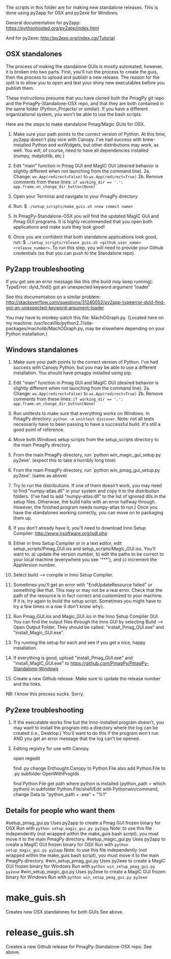 The scripts in this folder are for making new standalone releases.  This is done using py2app for OSX and py2exe for Windows.

General documentation for py2app: https://pythonhosted.org/py2app/index.html

And for py2exe:  http://py2exe.org/index.cgi/Tutorial

## OSX standalones

The process of making the standalone GUIs is mostly automated, however, it is broken into two parts.  First, you'll run the process to create the guis, then the process to upload and publish a new release.  The reason for the split is to allow you to open and test your shiny new executables before you publish them.

These instructions presume that you have cloned both the PmagPy git repo and the PmagPy-Standalone-OSX repo, and that they are both contained in the same folder (Python_Projects/ or similar).  If you have a different organizational system, you won't be able to use the bash scripts.

Here are the steps to make standalone Pmag/Magic GUIs for OSX.

1.  Make sure your path points to the correct version of Python.  At this time, py2app doesn't play nice with Canopy.  I've had success with brew-installed Python and wxWidgets, but other distributions may work, as well.  You will, of course, need to have all dependencies installed (numpy, matplotlib, etc.)

2.  Edit "main" function in Pmag GUI and MagIC GUI (desired behavior is slightly different when not launching from the command line).
2a. Change:
`wx.App(redirect=False)` to `wx.App(redirect=True)`
2b. Remove comments from these lines:
`if working_dir == '.':`
    `app.frame.on_change_dir_button(None)`

3.  Open your Terminal and navigate to your PmagPy directory

4.  Run:  $ `./setup_scripts/make_guis.sh <new commit name>`

5.  In PmagPy-Standalone-OSX you will find the updated MagIC GUI and Pmag GUI programs.  It is highly recommended that you open both applications and make sure they look good!

6.  Once you are confident that both standalone applications look good, run: $ `./setup_scripts/release_guis.sh <github_user_name> <release_number>`.  To run this step, you will need to provide your Github credentials (so that you can push to the Standalone repo).

## Py2app troubleshooting

If you get see an error message like this (the build _may_ keep running):
TypeError: dyld_find() got an unexpected keyword argument 'loader'

See this documentation on a similar problem: http://stackoverflow.com/questions/31240052/py2app-typeerror-dyld-find-got-an-unexpected-keyword-argument-loader

You may have to monkey-patch this file: MachOGraph.py.  (Located here on my machine: /usr/local/lib/python2.7/site-packages/macholib/MachOGraph.py, may be elsewhere depending on your Python installation.)


## Windows standalones

1. Make sure your path points to the correct version of Python.  I've had success with Canopy Python, but you may be able to use a different installation.  You should have pmagpy installed using pip.

2.  Edit "main" function in Pmag GUI and MagIC GUI (desired behavior is slightly different when not launching from the command line).
2a. Change:
`wx.App(redirect=False)` to `wx.App(redirect=True)`
2b. Remove comments from these lines:
`if working_dir == '.':`
    `app.frame.on_change_dir_button(None)`

3. Run unittests to make sure that everything works on Windows.  In PmagPy directory: `python -m unittest discover`.  Note: not all tests necessarily have to been passing to have a successful build.  It's still a good point of reference.

4.  Move both Windows setup scripts from the setup_scripts directory to the main PmagPy directory.

5. From the main PmagPy directory, run `python win_magic_gui_setup.py py2exe'. (expect this to take a horribly long time)

6.  From the main PmagPy directory, run `python win_pmag_gui_setup.py py2exe'.  (same as above)

7.  Try to run the distributions.  If one of them doesn't work, you may need to find "numpy-atlas.dll" in your system and copy it to the distribution folders.  (I've had to add "numpy-atlas.dll" to the list of ignored dlls in the setup files.  Otherwise, the build halts with an error halfway through.  However, the finished program needs numpy-atlas to run.)  Once you have the standalones working correctly, you can move on to packaging them up.

8.  If you don't already have it, you'll need to download Inno Setup Compiler: http://www.jrsoftware.org/isdl.php

9.  Either in Inno Setup Compiler or in a text editor, edit setup\_scripts/Pmag_GUI.iss and setup\_scripts/Magic\_GUI.iss.  You'll want to: a) update the version number, b) edit the paths to be correct to your local machine (everywhere you see '\***'), and c) increment the AppVersion number.

10.  Select build --> compile in Inno Setup Compiler.

11.  Sometimes you'll get an error with "EndUpdateResource failed" or something like that.  This may or may not be a real error.  Check that the path of the resource is in fact correct and customized to your machine.  If it is, try again to build the setup script.  Sometimes you might have to try a few times in a row (I don't know why).  

12.  Run Pmag\_GUI.iss and Magic\_GUI.iss in the Inno Setup Compiler GUI.  You can find the output files through the Inno GUI by selecting Build --> Open Output Folder.  They should be called: "install\_Pmag\_GUI.exe" and "install\_Magic\_GUI.exe".

13.  Try running the setup for each and see if you get a nice, happy installation.  

14.  If everything is good, upload "install\_Pmag\_GUI.exe" and "install\_MagIC\_GUI.exe" to https://github.com/PmagPy/PmagPy-Standalone-Windows

15.  Create a new Github release.  Make sure to update the release number and the links.

NB: I know this process sucks.  Sorry.

## Py2exe troubleshooting ##


1.  If the executable works fine but the Inno-installed program doesn't, you may want to install the program into a directory where the log can be created (i.e., Desktop.)  You'll want to do this if the program won't run AND you get an error message that the log can't be opened.  

2.  Editing registry for use with Canopy.  

	open regedit

	find .py
	change Enthought.Canopy to Python.File
	also add Python.File to .py subfolder OpenWithProgIds

	find Python.File
	get path where python is installed (python\_path = which python)
	in subfolder Python.File/shell/Edit with Pythonwin/command, change Data to "python\_path + .exe" + "%1"
	



## Details for people who want them

#setup_pmag_gui.py
Uses py2app to create a Pmag GUI frozen binary for OSX
Run with `python setup_magic_gui.py py2app`
Note: to use this file independently (not wrapped within the make_guis bash script), you must move it to the main PmagPy directory.
#setup_magic_gui.py
Uses py2app to create a MagIC GUI frozen binary for OSX
Run with `python setup_magic_gui.py py2app`
Note: to use this file independently (not wrapped within the make_guis bash script), you must move it to the main PmagPy directory.
#win_setup_pmag_gui.py
Uses py2exe to create a MagIC GUI frozen binary for Windows
Run with `python win_setup_pmag_gui.py py2exe`
#win_setup_magic_gui.py
Uses py2exe to create a MagIC GUI frozen binary for Windows
Run with `python win_setup_pmag_gui.py py2exe`
# make_guis.sh
Creates new OSX standalones for both GUIs
See above.
# release_guis.sh
Creates a new Github release for PmagPy-Standalone-OSX repo.
See above.
